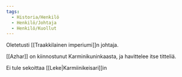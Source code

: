 ```yaml
---
tags:
  - Historia/Henkilö
  - Henkilö/Johtaja
  - Henkilö/Kuollut
---
```

Oletetusti [[Traakkilainen imperiumi]]n johtaja.

[[Azhar]] on kiinnostunut Karminikuninkaasta, ja havittelee itse titteliä.

Ei tule sekoittaa [[Leke|Karmiinikeisari]]in

